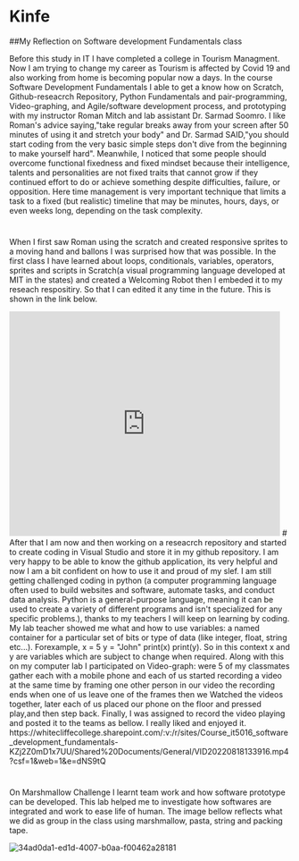 # Kinfe
##My Reflection on Software development Fundamentals class


Before this study in IT I have completed a college in Tourism Managment. Now I am trying to change my career as Tourism is affected by Covid 19 and also working from home is becoming popular now a days. 
In the course Software Development Fundamentals I able to get a know how on Scratch, Github-reseacrch Repository, Python Fundamentals
and pair-programming, Video-graphing, and Agile/software development process, and prototyping with my instructor Roman Mitch and lab assistant Dr. Sarmad Soomro. I like Roman's advice saying,"take regular breaks away from your screen after 50 minutes of using it and stretch your body" and Dr. Sarmad SAID,"you should start coding from the very basic simple steps don't dive from the beginning to make yourself hard". Meanwhile, I noticed that some people should overcome functional fixedness and fixed mindset because their intelligence, talents and personalities are not fixed traits that cannot grow if they continued effort to do or achieve something despite difficulties, failure, or opposition. Here time management is very important technique that limits a task to a fixed (but realistic) timeline that may be minutes, hours, days, or even weeks long, depending on the task complexity. 
#
 When I first saw Roman using the scratch and created responsive sprites to a moving hand and ballons I was surprised how that was possible.
In the first class I have learned about loops, conditionals, variables, operators, sprites and scripts in Scratch(a visual programming language developed at MIT in the states) and created a Welcoming Robot then I embeded it to my reseach respositiry. So that I can edited it any time in the future. This is shown in the link below.

<iframe src="https://scratch.mit.edu/projects/717577089/embed" allowtransparency="true" width="485" height="402" frameborder="0" scrolling="no" allowfullscreen></iframe>
#
After that I am now and then working on a reseacrch repository and started to create coding in Visual Studio and store it in my github repository. I am very happy to be able to know the github application, its very helpful and now I am a bit confident on how to use it and proud of my slef. I am still getting challenged coding in python (a computer programming language often used to build websites and software, automate tasks, and conduct data analysis. Python is a general-purpose language, meaning it can be used to create a variety of different programs and isn't specialized for any specific problems.), thanks to my teachers I will keep on learning by coding. My lab teacher showed me what and how to use variables: a named container for a particular set of bits or type of data (like integer, float, string etc...).  Forexample, x = 5​ y = "John"​ print(x)​ print(y). So in this context x and y are variables which are subject to change when required. Along with this on my computer lab I participated on Video-graph: were 5 of my classmates gather each with a mobile phone and each of us started recording a video at the same time by framing one other person in our video the recording ends when one of us leave one of the frames then we Watched the videos together, later each of us placed our phone on the floor and pressed play,and then step back. Finally, I was assigned to record the video playing and posted it to the teams as bellow. I really liked and enjoyed it.
https://whitecliffecollege.sharepoint.com/:v:/r/sites/Course_it5016_software_development_fundamentals-KZj2Z0mD1x7UU/Shared%20Documents/General/VID20220818133916.mp4?csf=1&web=1&e=dNS9tQ

#

On Marshmallow Challenge I learnt team work and how software prototype can be developed. This lab helped me to investigate how softwares are integrated and work to ease life of human. The image bellow reflects what we did as group in the class using marshmallow, pasta, string and packing tape.

![34ad0da1-ed1d-4007-b0aa-f00462a28181](https://user-images.githubusercontent.com/110576373/187796994-832c7c55-01bf-4c21-9554-0c19c847a29c.jpg)


